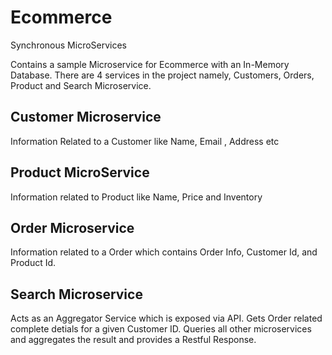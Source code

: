 # Ecommerce
Synchronous MicroServices

Contains a sample Microservice for Ecommerce with an In-Memory Database.
There are 4 services in the project namely, Customers, Orders, Product and Search Microservice.

## Customer Microservice
Information Related to a Customer like Name, Email , Address etc

## Product MicroService
Information related to Product like Name, Price and Inventory

## Order Microservice
Information related to a Order which contains Order Info, Customer Id, and Product Id.

## Search Microservice
Acts as an Aggregator Service which is exposed via API. Gets Order related complete detials for a given Customer ID.
Queries all other microservices and aggregates the result and provides a Restful Response.

